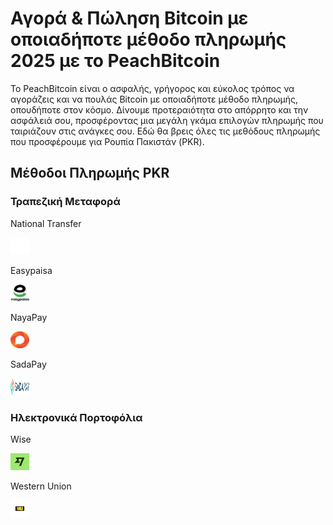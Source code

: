 <body class="payment-methods-page">

# Αγορά & Πώληση Bitcoin με οποιαδήποτε μέθοδο πληρωμής 2025 με το PeachBitcoin

Το PeachBitcoin είναι ο ασφαλής, γρήγορος και εύκολος τρόπος να αγοράζεις και να πουλάς Bitcoin με οποιαδήποτε μέθοδο πληρωμής, οπουδήποτε στον κόσμο. Δίνουμε προτεραιότητα στο απόρρητο και την ασφάλειά σου, προσφέροντας μια μεγάλη γκάμα επιλογών πληρωμής που ταιριάζουν στις ανάγκες σου. Εδώ θα βρεις όλες τις μεθόδους πληρωμής που προσφέρουμε για Ρουπία Πακιστάν (PKR).

## Μέθοδοι Πληρωμής PKR

### Τραπεζική Μεταφορά

<div class="payment-grid">
    <div class="payment-grid-item">
        <p>National Transfer</p> 
        <img src="/img/faq/logoimg/blank.png" width="30px" height="27px" alt="Αγορά bitcoin με national transfer, Πώληση bitcoin με national transfer">
    </div>
    <div class="payment-grid-item">
        <p>Easypaisa</p> 
        <img src="/img/faq/logoimg/easypaisa.png" width="30px" height="27px" alt="Αγορά bitcoin με Easypaisa, Πώληση bitcoin με Easypaisa">
    </div>
    <div class="payment-grid-item">
        <p>NayaPay</p> 
        <img src="/img/faq/logoimg/nayapay.png" width="30px" height="27px" alt="Αγορά bitcoin με NayaPay, Πώληση bitcoin με NayaPay">
    </div>
    <div class="payment-grid-item">
        <p>SadaPay</p> 
        <img src="/img/faq/logoimg/sadapay.png" width="30px" height="27px" alt="Αγορά bitcoin με SadaPay, Πώληση bitcoin με SadaPay">
    </div>
</div>

### Ηλεκτρονικά Πορτοφόλια

<div class="payment-grid">
    <div class="payment-grid-item">
        <p>Wise</p> 
        <img src="/img/faq/logoimg/wise.png" width="30px" height="27px" alt="Αγορά bitcoin με Wise, Πώληση bitcoin με Wise">
    </div>
    <div class="payment-grid-item">
        <p>Western Union</p> 
        <img src="/img/faq/logoimg/westernunion.png" width="30px" height="27px" alt="Αγορά bitcoin με Western Union, Πώληση bitcoin με Western Union">
    </div>
</div>

</body>
